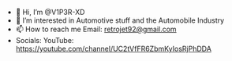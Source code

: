 - 👋 Hi, I’m @V1P3R-XD
- 👀 I’m interested in Automotive stuff and the Automobile Industry
- 📫 How to reach me 
Email: retrojet92@gmail.com
- Socials:
YouTube: https://youtube.com/channel/UC2tVfFR6ZbmKyIosRjPhDDA

<!---
V1P3R-XD/V1P3R-XD is a ✨ special ✨ repository because its `README.md` (this file) appears on your GitHub profile.
You can click the Preview link to take a look at your changes.
--->
